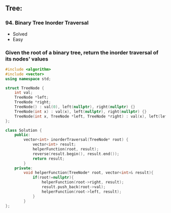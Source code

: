 ## Tree:
### 94. Binary Tree Inorder Traversal
* Solved
* Easy

### Given the root of a binary tree, return the inorder traversal of its nodes' values
``` cpp
#include <algorithm>
#include <vector>
using namespace std;

struct TreeNode {
	int val;
	TreeNode *left;
	TreeNode *right;
	TreeNode() : val(0), left(nullptr), right(nullptr) {}
	TreeNode(int x) : val(x), left(nullptr), right(nullptr) {}
	TreeNode(int x, TreeNode *left, TreeNode *right) : val(x), left(left), right(right) {}
};

class Solution {
	public:
    	vector<int> inorderTraversal(TreeNode* root) {
        	vector<int> result;
        	helperFunction(root, result);
        	reverse(result.begin(), result.end());
        	return result;
    	}
	private:
    	void helperFunction(TreeNode* root, vector<int>& result){
        	if(root!=nullptr){
            	helperFunction(root->right, result);
            	result.push_back(root->val);
            	helperFunction(root->left, result);
        	}
    	}
};
```
